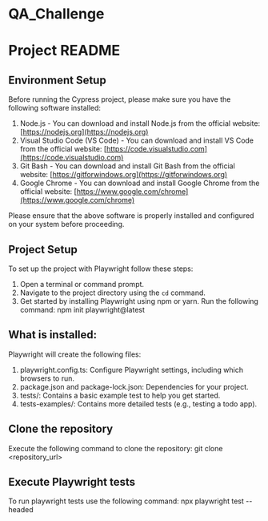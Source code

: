 # QA_Challenge

# Project README

## Environment Setup

Before running the Cypress project, please make sure you have the following software installed:

1. Node.js - You can download and install Node.js from the official website: [https://nodejs.org](https://nodejs.org)
2. Visual Studio Code (VS Code) - You can download and install VS Code from the official website: [https://code.visualstudio.com](https://code.visualstudio.com)
3. Git Bash - You can download and install Git Bash from the official website: [https://gitforwindows.org](https://gitforwindows.org)
4. Google Chrome - You can download and install Google Chrome from the official website: [https://www.google.com/chrome](https://www.google.com/chrome)

Please ensure that the above software is properly installed and configured on your system before proceeding.

## Project Setup

To set up the project with Playwright follow these steps:

1. Open a terminal or command prompt.
2. Navigate to the project directory using the `cd` command.
3. Get started by installing Playwright using npm or yarn. Run the following command:
     npm init playwright@latest

## What is installed:
Playwright will create the following files:
1. playwright.config.ts: Configure Playwright settings, including which browsers to run.
2. package.json and package-lock.json: Dependencies for your project.
3. tests/: Contains a basic example test to help you get started.
4. tests-examples/: Contains more detailed tests (e.g., testing a todo app).

## Clone the repository
Execute the following command to clone the repository: 
git clone <repository_url>

## Execute Playwright tests
To run playwright tests use the following command: 
npx playwright test --headed
